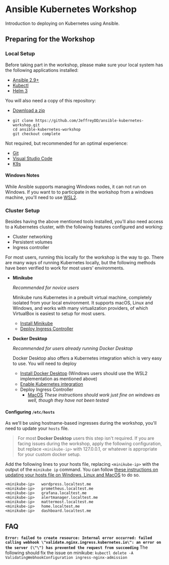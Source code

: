 # Ansible Kubernetes Workshop

Introduction to deploying on Kubernetes using Ansible.

## Preparing for the Workshop

### Local Setup

Before taking part in the workshop, please make sure your local system has the following applications installed:

- [Ansible 2.9+](https://docs.ansible.com/ansible/latest/installation_guide/intro_installation.html)
- [Kubectl](https://kubernetes.io/docs/tasks/tools/)
- [Helm 3](https://helm.sh/docs/intro/install/)

You will also need a copy of this repository:

- [Download a zip](https://github.com/JeffreyDD/ansible-kubernetes-workshop/archive/refs/heads/complete.zip)
- ```
  git clone https://github.com/JeffreyDD/ansible-kubernetes-workshop.git
  cd ansible-kubernetes-workshop
  git checkout complete
  ```


Not required, but recommended for an optimal experience:
- [Git](https://git-scm.com/book/en/v2/Getting-Started-Installing-Git)
- [Visual Studio Code](https://code.visualstudio.com/download)
- [K9s](https://github.com/derailed/k9s#installation)

#### Windows Notes

While Ansible supports managing Windows nodes, it can not run on Windows. If you want to to participate in the workshop from a windows machine, you'll need to use [WSL2](https://docs.microsoft.com/en-us/windows/wsl/install-win10). 

### Cluster Setup

Besides having the above mentioned tools installed, you'll also need access to a Kubernetes cluster, with the following features configured and working:

- Cluster networking
- Persistent volumes
- Ingress controller

For most users, running this locally for the workshop is the way to go. There are many ways of running Kubernetes locally, but the following methods have been verified to work for most users' environments.

- **Minikube**

  *Recommended for novice users*
  
  Minikube runs Kubernetes in a prebuilt virtual machine, completely isolated from your local environment. 
  It supports macOS, Linux and Windows, and works with many virtualization providers, of which VirtualBox is easiest to setup for most users.

  - [Install Minikube](https://minikube.sigs.k8s.io/docs/start/)
  - [Deploy Ingress Controller](https://kubernetes.io/docs/tasks/access-application-cluster/ingress-minikube/)

- **Docker Desktop**
  
  *Recommended for users already running Docker Desktop*  
  
  Docker Desktop also offers a Kubernetes integration which is very easy to use. You will need to deploy
  
  - [Install Docker Desktop](https://docs.docker.com/get-docker/) (Windows users should use the WSL2 implementation as mentioned above)
  - [Enable Kubernetes integration](https://docs.docker.com/desktop/kubernetes/)
  - Deploy Ingress Controller
    - [MacOS](https://kubernetes.github.io/ingress-nginx/deploy/#docker-for-mac)
      *These instructions should work just fine on windows as well, though they have not been tested*

#### Configuring `/etc/hosts`

As we'll be using hostname-based ingresses during the workshop, you'll need to update your `hosts` file.

> For most **Docker Desktop** users this step isn't required. If you are facing issues during the workshop, apply the following configuration, but replace `<minikube-ip>` with 127.0.0.1, or whatever is appropriate for your custom docker setup.

Add the following lines to your hosts file, replacing `<minikube-ip>` with the output of the `minikube ip` command. You can follow [these instructions on updating your hosts file on Windows, Linux and MacOS](https://www.howtogeek.com/howto/27350/beginner-geek-how-to-edit-your-hosts-file/) to do so.

```
<minikube-ip>	wordpress.localtest.me
<minikube-ip>	prometheus.localtest.me
<minikube-ip>	grafana.localtest.me
<minikube-ip>	alertmanager.localtest.me
<minikube-ip>	mattermost.localtest.me
<minikube-ip>	home.localtest.me
<minikube-ip>	dashboard.localtest.me
```


## FAQ

**`Error: failed to create resource: Internal error occurred: failed calling webhook \"validate.nginx.ingress.kubernetes.io\": an error on the server (\"\") has prevented the request from succeeding`**
The following should fix the issue on minikube: `kubectl delete -A ValidatingWebhookConfiguration ingress-nginx-admission`